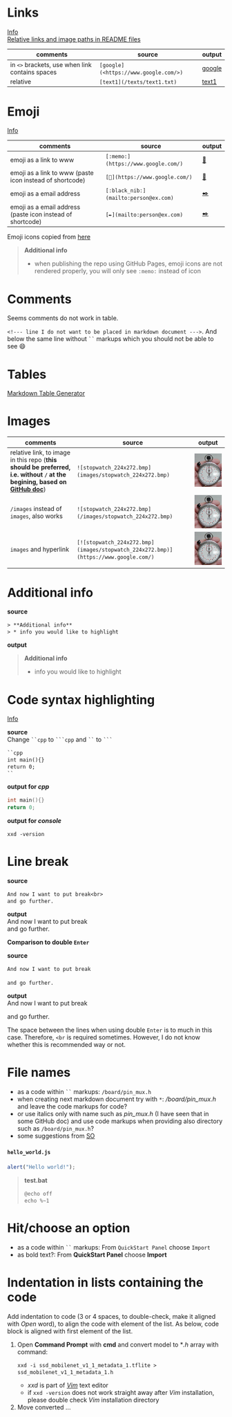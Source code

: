 # Links
[Info](<https://agea.github.io/tutorial.md/>)<br>
[Relative links and image paths in README files](<https://docs.github.com/en/repositories/managing-your-repositorys-settings-and-features/customizing-your-repository/about-readmes#relative-links-and-image-paths-in-readme-files>)

| comments                                                      | source                                | output                              |
|---------------------------------------------------------------|---------------------------------------|-------------------------------------|
| in `<>` brackets, use when link contains spaces               | `[google](<https://www.google.com/>)` | [google](<https://www.google.com/>) |
| relative                                                      | `[text1](/texts/text1.txt)`           | [text1](/texts/text1.txt)           |

# Emoji
[Info](<https://stackoverflow.com/questions/48331389/github-markdown-is-it-possible-to-put-links-under-emojis>)

| comments                                                      | source                                | output                              |
|---------------------------------------------------------------|---------------------------------------|-------------------------------------|
| emoji as a link to www                                        | `[:memo:](https://www.google.com/)`   | [:memo:](https://www.google.com/)   |
| emoji as a link to www (paste icon instead of shortcode)      | `[📝](https://www.google.com/)`       | [📝](https://www.google.com/)       |
| emoji as a email address                                      | `[:black_nib:](mailto:person@ex.com)` | [:black_nib:](mailto:person@ex.com) |
| emoji as a email address (paste icon instead of shortcode)    | `[✒️](mailto:person@ex.com)`          | [✒️](mailto:person@ex.com)          |

Emoji icons copied from [here](<https://github.com/ikatyang/emoji-cheat-sheet/blob/master/README.md>)

> **Additional info**
> * when publishing the repo using GitHub Pages, emoji icons are not rendered properly, you will only see `:memo:` instead of icon


# Comments
Seems comments do not work in table.

`<!--- line I do not want to be placed in markdown document --->`. And below the same line without ` `` ` markups which you should not be able to see 😄

<!--- line I do not want to be placed in markdown document --->

# Tables
[Markdown Table Generator](<https://www.tablesgenerator.com/markdown_tables>)

# Images
| comments                               | source                                                    | output                                                   |
|----------------------------------------|-----------------------------------------------------------|----------------------------------------------------------|
| relative link, to image in this repo (**this should be preferred, i.e. without `/` at the begining, based on [GitHub doc](https://docs.github.com/en/repositories/managing-your-repositorys-settings-and-features/customizing-your-repository/about-readmes#relative-links-and-image-paths-in-readme-files)**) | `![stopwatch_224x272.bmp](images/stopwatch_224x272.bmp)`  | ![stopwatch_224x272.bmp](images/stopwatch_224x272.bmp) |
| `/images` instead of `images`, also works | `![stopwatch_224x272.bmp](/images/stopwatch_224x272.bmp)` | ![stopwatch_224x272.bmp](/images/stopwatch_224x272.bmp) |
| `images` and hyperlink | `[![stopwatch_224x272.bmp](images/stopwatch_224x272.bmp)](https://www.google.com/)` | [![stopwatch_224x272.bmp](images/stopwatch_224x272.bmp)](https://www.google.com/) |

# Additional info
**source**
```
> **Additional info**
> * info you would like to highlight
```
**output**
> **Additional info**
> * info you would like to highlight

# Code syntax highlighting
[Info](<https://support.codebasehq.com/articles/tips-tricks/syntax-highlighting-in-markdown>)

**source**<br>
Change ` ``cpp ` to ` ```cpp ` and ` `` ` to ` ``` `
```
``cpp
int main(){}
return 0;
``
```
**output for *cpp***
```cpp
int main(){}
return 0;
```
**output for *console***
```console
xxd -version
```

# Line break
**source**
```
And now I want to put break<br>
and go further.
```
**output**<br>
And now I want to put break<br>
and go further.

**Comparison to double `Enter`**

**source**
```
And now I want to put break

and go further.
```
**output**<br>
And now I want to put break

and go further.

The space between the lines when using double `Enter` is to much in this case. Therefore, `<br` is required sometimes. However, I do not know whether this is recommended way or not.

# File names
* as a code within ` `` ` markups: `/board/pin_mux.h`
* when creating next markdown document try with `*`: */board/pin_mux.h* and leave the code markups for code?
* or use italics only with name such as *pin_mux.h* (I have seen that in some GitHub doc) and use code markups when providing also directory such as `/board/pin_mux.h`?
* some suggestions from [SO](<https://meta.stackexchange.com/questions/246900/which-markdown-formatting-should-be-used-for-a-filename-of-code>)
#### **`hello_world.js`**
``` js
alert("Hello world!");
```
> **test.bat**
> ```
> @echo off
> echo %~1
> ```

# Hit/choose an option
* as a code within ` `` ` markups: From `QuickStart Panel` choose `Import`
* as bold text?: From **QuickStart Panel** choose **Import**

# Indentation in lists containing the code
Add indentation to code (3 or 4 spaces, to double-check, make it aligned with *Open* word), to align the code with element of the list. As below, code block is aligned with first element of the list.
1. Open **Command Prompt** with **cmd** and convert model to **.h* array with command:
   ```console
   xxd -i ssd_mobilenet_v1_1_metadata_1.tflite > ssd_mobilenet_v1_1_metadata_1.h
   ```
   * *xxd* is part of [*Vim*](https://www.vim.org/) text editor
   * if `xxd -version` does not work straight away after *Vim* installation, please double check *Vim* installation directory
2. Move converted ...


